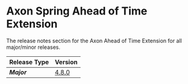 # Axon Spring Ahead of Time Extension

The release notes section for the Axon Ahead of Time Extension for all major/minor releases.

| Release Type | Version                                             |
|:-------------|:----------------------------------------------------|
| _**Major**_  | [4.8.0](rn-spring-aot-major-releases.md#release-48) |

